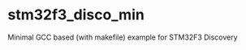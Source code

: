 stm32f3_disco_min
=================

Minimal GCC based (with makefile) example for STM32F3 Discovery
